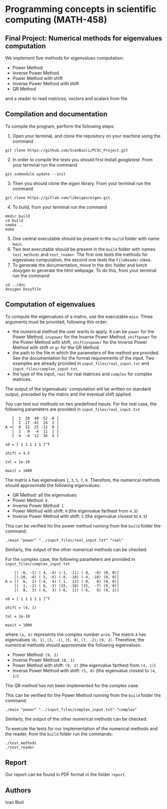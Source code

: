 # Programming concepts in scientific computing (MATH-458)
## Final Project: Numerical methods for eigenvalues computation

We implement five methods for eigenvalues computation:
- Power Method
- Inverse Power Method
- Power Method with shift
- Inverse Power Method with shift
- QR Method

and a reader to read matrices, vectors and scalars from file.

## Compilation and documentation
To compile the program, perform the following steps:
1. Open your terminal, and clone the repository on your machine using the command
```
git clone https://github.com/IvanBioli/PCSC_Project.git
```
2. In order to compile the tests you should first install *googletest*. From your terminal run the command
```
git submodule update --init 
```
3. Then you should clone the *eigen* library. From your terminal run the command 
```
git clone https://gitlab.com/libeigen/eigen.git
```
4. To build, from your terminal run the command
```
mkdir build
cd build
cmake ..
make
```
5. One central executable should be present in the `build` folder with name `main`.
6. Two test executable should be present in the `build` folder with names `test_methods` and `test_reader`. The first one
tests the methods for eigevalues computation, the second one tests the `FileReader` class.
7. To generate the documentation, move in the doc folder and lunch doxygen to generate the html webpage.
To do this, from your terminal run the command:
```
cd ../doc
doxygen Doxyfile
```
## Computation of eigenvalues
To compute the eigenvalues of a matrix, use the executable `main`.
Three arguments must be provided, following this order:
- the numerical method the user wants to apply. It can be `power` for the Power Method,
  `invpower` for the Inverse Power Method, `shiftpower` for the Power Method with shift,
  `shiftinvpower` for the Inverse Power Method with shift or `qr` for the QR Method.
- the path to the file in which the parameters of the method are provided. 
See the documentation for the format requirements of the input. Two examples are already 
provided in `input_files/real_input.txt` and `input_files/complex_input.txt`.
- the type of the input, `real` for real matrices and `complex` for complex matrices.

The output of the eigenvalues' computation will be written on standard output, preceded by the matrix and the eventual 
shift applied.

You can test our methods on two predefined inputs. 
For the real case, the following parameters are provided in `input_files/real_input.txt`
```
   [  1  28  48 -52 -8 ]
   [  2 -17 -42  24  2 ]
A =[  0  12  25 -12  0 ]
   [  2   0  -4  11  2 ]
   [ -4  -4  12  16  5 ]
   
x0 = [ 1 1 1 1 1 ]^T

shift = 4.5

tol = 1e-10

maxit = 1000   
```
The matrix `A` has eigenvalues `1`, `3`, `5`, `7`, `9`. 
Therefore, the numerical methods should approximate the following eigenvalues:
- QR Method: all the eigenvalues 
- Power Method: `9`
- Inverse Power Method: `1`
- Power Method with shift: `9` (the eigenvalue farthest from `4.5`)
- Inverse Power Method with shift: `5` (the eigenvalue closest to `4.5`)

This can be verified for the power method running from the `build` folder the command:
```
./main "power" "../input_files/real_input.txt" "real"
```
Similarly, the output of the other numerical methods can be checked.

For the complex case, the following parameters are provided in `input_files/complex_input.txt`
```
    [( -6, -1) ( 4, -4) (-1, -11) ( 8,  -8) (0, 0)]
    [(-10, -4) ( 5, -6) (-8, -18) ( 4, -10) (0, 0)]
A = [(  6,  2) (-4,  4) ( 1,  12) (-8,   8) (0, 0)]
    [(  1, -2) ( 6, -3) (15, -10) (15,  -7) (0, 0)]
    [(  8,  3) (-6,  3) (-6,  11) (-6,   9) (9, 2)]
   
x0 = [ 1 1 1 1 1 ]^T

shift = (4, 1)

tol = 1e-10

maxit = 1000   
```
where `(a, b)` represents the complex number  `a+ib`.
The matrix `A` has eigenvalues `(0, 1)`, `(3, -1)`, `(5, 0)`, `(7, -2)`, `(9, 2)`.
Therefore, the numerical methods should approximate the following eigenvalues:
- Power Method: `(9, 2)`
- Inverse Power Method: `(0, 1)`
- Power Method with shift: `(9, 2)` (the eigenvalue farthest from `(4, 1)`)
- Inverse Power Method with shift: `(5, 0)` (the eigenvalue closest to `(4, 1)`)

The QR method has not been implemented for the complex case.

This can be verified for the Power Method running from the `build` folder the command:
```
./main "power" "../input_files/complex_input.txt" "complex"
```
Similarly, the output of the other numerical methods can be checked.

To execute the tests for our implementation of the numerical methods and the reader, from the `build` folder run the 
commands:
```
./test_methods
./test_reader
``` 

## Report
Our report can be found in PDF format in the folder `report`.

## Authors
Ivan Bioli




